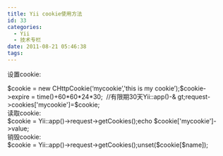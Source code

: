 ```yaml
---
title: Yii cookie使用方法
id: 33
categories:
  - Yii
  - 技术专栏
date: 2011-08-21 05:46:38
tags:
---
```


<div id="blog_text">
<div>

设置cookie:
<div>$cookie = new CHttpCookie(‘mycookie’,'this is my cookie’);$cookie-&gt;expire = time()+60*60*24*30;  //有限期30天Yii::app()-&amp; gt;request-&gt;cookies['mycookie']=$cookie;</div>
读取cookie:
<div>$cookie = Yii::app()-&gt;request-&gt;getCookies();echo $cookie['mycookie']-&gt;value;</div>
销毁cookie:
<div>$cookie = Yii::app()-&gt;request-&gt;getCookies();unset($cookie[$name]);</div>
</div>
</div>